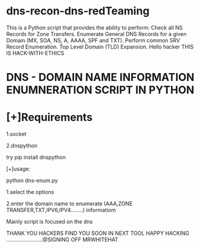 # dns-recon-dns-redTeaming
This is a Python script that provides the ability to perform: 
Check all NS Records for Zone Transfers. 
Enumerate General DNS Records for a given Domain (MX, SOA, NS, A, AAAA, SPF and TXT). Perform common SRV Record Enumeration. Top Level Domain (TLD) Expansion.
Hello hacker
THIS IS HACK-WITH-ETHICS

# DNS - DOMAIN NAME INFORMATION ENUMNERATION SCRIPT IN PYTHON 

# [+]Requirements
1.socket

2.dnspython

try pip install dnspython

[+]usage:

python dns-enum.py 

1.select the options

2.enter the domain name to enumerate (AAA,ZONE TRANSFER,TXT,IPV6,IPV4........) informatiom

Mainly script is focused on the dns

THANK YOU HACKERS 
FIND YOU SOON IN NEXT TOOL
HAPPY HACKING ........................@SIGNING OFF MRWHITEHAT
